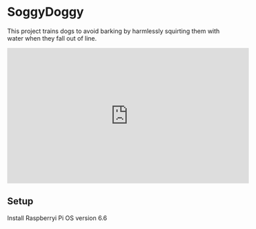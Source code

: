 # SoggyDoggy

This project trains dogs to avoid barking by harmlessly squirting them with water when they fall out of line.

<iframe width="560" height="315" src="https://www.youtube.com/embed/tJ_GtnKYd5o?si=1A4_gG07c62TSaZ0" title="YouTube video player" frameborder="0" allow="accelerometer; autoplay; clipboard-write; encrypted-media; gyroscope; picture-in-picture; web-share" referrerpolicy="strict-origin-when-cross-origin" allowfullscreen></iframe>

## Setup

Install Raspberryi Pi OS version 6.6

